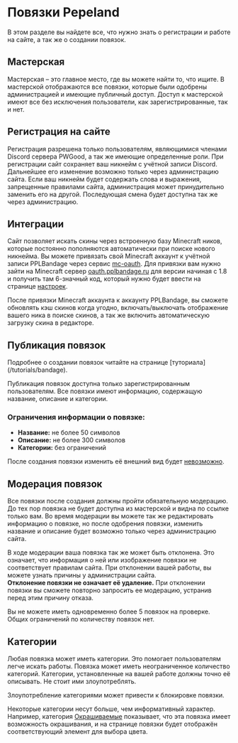 # Повязки Pepeland
В этом разделе вы найдете все, что нужно знать о регистрации и работе на сайте, а так же о создании повязок.

## Мастерская
Мастерская – это главное место, где вы можете найти то, что ищите. В мастерской отображаются все повязки, которые были одобрены администрацией и имеющие публичный доступ. Доступ к мастерской имеют все без исключения пользователи, как зарегистрированные, так и нет.

## Регистрация на сайте
Регистрация разрешена только пользователям, являющимися членами Discord сервера PWGood, а так же имеющие определенные роли. При регистрации сайт сохраняет ваш никнейм с учётной записи Discord. Дальнейшее его изменение возможно только через администрацию сайта.
<Note>
Если ваш никнейм будет содержать слова и выражения, запрещенные правилами сайта, администрация может принудительно заменить его на другой. Последующая смена будет доступна так же через администрацию.
</Note>

## Интеграции
Сайт позволяет искать скины через встроенную базу Minecraft ников, которые постоянно пополняются автоматически при поиске нового никнейма. Вы можете привязать свой Minecraft аккаунт к учётной записи PPLBandage через сервис [mc-oauth](https://mc-oauth.andcool.ru). Для привязки вам нужно зайти на Minecraft сервер <u>oauth.pplbandage.ru</u> для версии начиная с 1.8 и получить там 6-значный код, который нужно будет ввести на странице [настроек](/me/settings).  

После привязки Minecraft аккаунта к аккаунту PPLBandage, вы сможете обновлять кэш скинов когда угодно, включать/выключать отображение вашего ника в поиске скинов, а так же включить автоматическую загрузку скина в редакторе.

## Публикация повязок
<Tip>
Подробнее о создании повязок читайте на странице [туториала](/tutorials/bandage).
</Tip>

Публикация повязок доступна только зарегистрированным пользователям.
Все повязки имеют информацию, содержащую название, описание и категории.

### Ограничения информации о повязке:
- **Название:** не более 50 символов
- **Описание:** не более 300 символов
- **Категории:** без ограничений

<Note>
После создания повязки изменить её внешний вид будет <u>невозможно</u>.
</Note>

## Модерация повязок
Все повязки после создания должны пройти обязательную модерацию. До тех пор повязка не будет доступна из мастерской и видна по ссылке только вам. Во время модерации вы можете так же редактировать информацию о повязке, но после одобрения повязки, изменить название и описание будет возможно только через администрацию сайта.  

В ходе модерации ваша повязка так же может быть отклонена. Это означает, что информация о ней или изображение повязки не соответствует правилам сайта. При отклонении вашей работы, вы можете узнать причины у администрации сайта.  
**Отклонение повязки не означает её удаление.** При отклонении повязки вы сможете повторно запросить ее модерацию, устранив перед этим причину отказа.

<Note>
Вы не можете иметь одновременно более 5 повязок на проверке. Общих ограничений по количеству повязок нет.
</Note>

## Категории
Любая повязка может иметь категории. Это помогает пользователям легче искать работы. Повязка может иметь неограниченное количество категорий. Категории, установленные на вашей работе должны точно её описывать. Не стоит ими злоупотреблять.

<Warn>
Злоупотребление категориями может привести к блокировке повязки.
</Warn>

Некоторые категории несут больше, чем информативный характер. Например, категория [Окрашиваемые](/workshop/create#colorable) показывает, что эта повязка имеет возможность окрашивания, и на странице повязки будет отображён соответствующий элемент для выбора цвета.